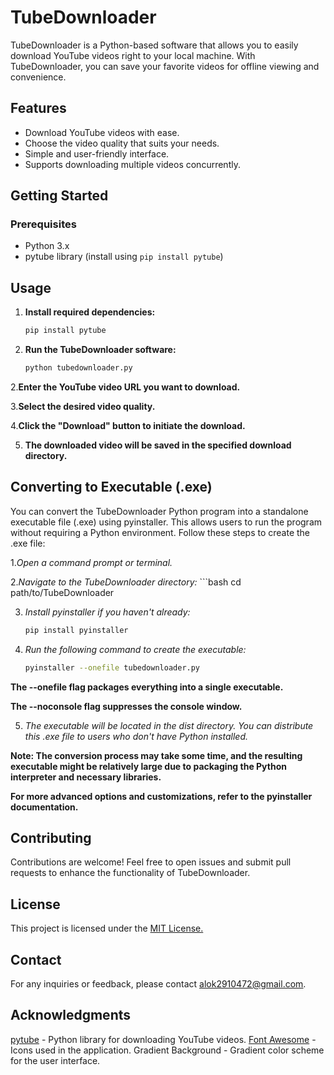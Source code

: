 # TubeDownloader

TubeDownloader is a Python-based software that allows you to easily download YouTube videos right to your local machine. With TubeDownloader, you can save your favorite videos for offline viewing and convenience.

## Features

- Download YouTube videos with ease.
- Choose the video quality that suits your needs.
- Simple and user-friendly interface.
- Supports downloading multiple videos concurrently.

## Getting Started

### Prerequisites

- Python 3.x
- pytube library (install using `pip install pytube`)

## Usage

1. **Install required dependencies:**

   ```bash
   pip install pytube
   
1. **Run the TubeDownloader software:**
   ```bash
   python tubedownloader.py

2.**Enter the YouTube video URL you want to download.**

3.**Select the desired video quality.**

4.**Click the "Download" button to initiate the download.**

5. **The downloaded video will be saved in the specified download directory.**

## Converting to Executable (.exe)
You can convert the TubeDownloader Python program into a standalone executable file (.exe) using pyinstaller.
This allows users to run the program without requiring a Python environment. Follow these steps to create the .exe file:

1.*Open a command prompt or terminal.*

2.*Navigate to the TubeDownloader directory:*
          ```bash
    cd path/to/TubeDownloader

3. *Install pyinstaller if you haven't already:*
     ```bash
    pip install pyinstaller
4. *Run the following command to create the executable:*
      ```bash
   pyinstaller --onefile tubedownloader.py
**The --onefile flag packages everything into a single executable.**

**The --noconsole flag suppresses the console window.**

5. *The executable will be located in the dist directory. You can distribute this .exe file to users who don't have Python installed.*

**Note: The conversion process may take some time, and the resulting executable might be relatively large due to packaging the Python interpreter and necessary libraries.**

**For more advanced options and customizations, refer to the pyinstaller documentation.**

## Contributing
Contributions are welcome! Feel free to open issues and submit pull requests to enhance the functionality of TubeDownloader.
## License
This project is licensed under the <ins>MIT License.</ins>

## Contact
For any inquiries or feedback, please contact <ins>alok2910472@gmail.com</ins>.
## Acknowledgments
<ins>pytube</ins> - Python library for downloading YouTube videos.
<ins>Font Awesome</ins> - Icons used in the application.
Gradient Background - Gradient color scheme for the user interface.
